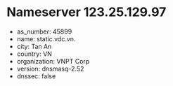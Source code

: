 # Nameserver 123.25.129.97

* as_number: 45899
* name: static.vdc.vn.
* city: Tan An
* country: VN
* organization: VNPT Corp
* version: dnsmasq-2.52
* dnssec: false
